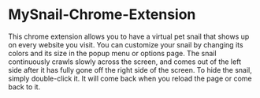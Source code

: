 # MySnail-Chrome-Extension
This chrome extension allows you to have a virtual pet snail that shows up on every website you visit.  You can customize your snail by changing its colors and its size in the popup menu or options page.  The snail continuously crawls slowly across the screen, and comes out of the left side after it has fully gone off the right side of the screen.  To hide the snail, simply double-click it.  It will come back when you reload the page or come back to it.

